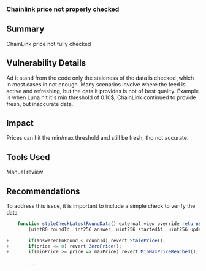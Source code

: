 ### Chainlink price not properly checked

## Summary
ChainLink price not fully checked

## Vulnerability Details
Ad it stand from the code only the staleness of the data is checked ,which in most cases in not enough. Many scenarios involve where the feed is active and refreshing, but the data it provides is not of best quality. Example is when Luna hit it's min threshold of 0.10$, ChainLink continued to provide fresh, but inaccurate data.

## Impact
Prices can hit the min/max threshold and still be fresh, tho not accurate.

## Tools Used
Manual review

## Recommendations
To address this issue, it is important to include a simple check to verify the data
```jsx
    function staleCheckLatestRoundData() external view override returns (uint256) {
        (uint80 roundId, int256 answer, uint256 startedAt, uint256 updatedAt, uint80 answeredInRound) = priceFeed.latestRoundData();

+       if(answeredInRound < roundId) revert StalePrice();
+       if(price <= 0) revert ZeroPrice();
+       if(minPrice >= price => maxPrice) revert MinMaxPriceReached();

        ...
```